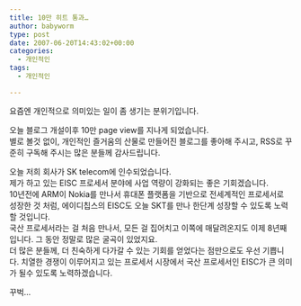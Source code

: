 ```yaml
---
title: 10만 히트 통과…
author: babyworm
type: post
date: 2007-06-20T14:43:02+00:00
categories:
  - 개인적인
tags:
  - 개인적인

---
```

요즘엔 개인적으로 의미있는 일이 좀 생기는 분위기입니다.<br>

오늘 블로그 개설이후 10만 page view를 지나게 되었습니다.<br>
별로 볼것 없이, 개인적인 즐거움의 산물로 만들어진 블로그를 좋아해 주시고, RSS로 꾸준히 구독해 주시는 많은 분들께 감사드립니다.<br>

오늘 저희 회사가 SK telecom에 인수되었습니다.<br>
제가 하고 있는 EISC 프로세서 분야에 사업 역량이 강화되는 좋은 기회겠습니다.<br>
10년전에 ARM이 Nokia를 만나서 휴대폰 플랫폼을 기반으로 전세계적인 프로세서로 성장한 것 처럼, 에이디칩스의 EISC도 오늘 SKT를 만나 한단계 성장할 수 있도록 노력할 것입니다.<br>
국산 프로세서라는 걸 처음 만나서, 모든 걸 집어치고 이쪽에 매달려온지도 이제 8년째입니다. 그 동안 정말로 많은 굴곡이 있었지요.<br>
더 많은 분들께, 더 친숙하게 다가갈 수 있는 기회를 얻었다는 점만으로도 우선 기쁩니다. 치열한 경쟁이 이루어지고 있는 프로세서 시장에서 국산 프로세서인 EISC가 큰 의미가 될수 있도록 노력하겠습니다.<br>

꾸벅…

